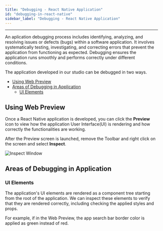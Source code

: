 ```yaml
---
title: "Debugging - React Native Application"
id: "debugging-in-react-native"
sidebar_label: "Debugging - React Native Application"
---
```


---

An aplication debugging process includes identifying, analyzing, and resolving issues or defects (bugs) within a software application. It involves systematically testing, investigating, and correcting errors that prevent the application from functioning as expected. Debugging ensures the application runs smoothly and performs correctly under different conditions.

The application developed in our studio can be debugged in two ways.
- [Using Web Preview](#using-web-preview)
- [Areas of Debugging in Application](#areas-of-debugging-in-application)
  - [UI Elements](#ui-elements)

## Using Web Preview

Once a React Native application is developed, you can click the **Preview** icon to view how the application User Interface(UI) is rendering and how correctly the functionalities are working.

After the Preview screen is launched, remove the Toolbar and right click on the screen and select **Inspect**.

![Inspect Window](/learn/assets/inspect-window.png)


## Areas of Debugging in Application

### UI Elements

The application's UI elements are rendered as a component tree starting from the root of the application. We can inspect these elements to verify that they are rendered correctly, including checking the applied styles and props.

For example, if in the Web Preview, the app search bar border color is applied as green instead of red.
